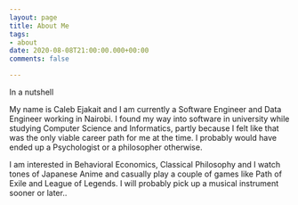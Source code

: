 ```yaml
---
layout: page
title: About Me
tags:
- about
date: 2020-08-08T21:00:00.000+00:00
comments: false

---
```

In a nutshell

My name is Caleb Ejakait and I am currently a Software Engineer and Data Engineer working in Nairobi. I found my way into software in university while studying Computer Science and Informatics, partly because I felt like that was the only viable career path for me at the time. I probably would have ended up a Psychologist or a philosopher otherwise.

I am interested in Behavioral Economics, Classical Philosophy and I watch tones of Japanese Anime and casually play a couple of games like Path of Exile and League of Legends. I will probably pick up a musical instrument sooner or later..